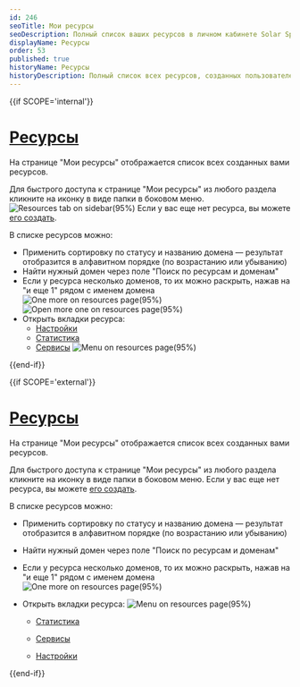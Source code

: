 ```yaml
---
id: 246
seoTitle: Мои ресурсы
seoDescription: Полный список ваших ресурсов в личном кабинете Solar Space. На странице «Мои ресурсы» отображаются все созданные вами ресурсы. Поставьте под защиту домен, чтобы обеспечить безопасность вашего сайта
displayName: Ресурсы
order: 53
published: true
historyName: Ресурсы
historyDescription: Полный список всех ресурсов, созданных пользователем
---
```




{{if SCOPE='internal'}}

# [Ресурсы](my-resources-page)

На странице "Мои ресурсы" отображается список всех созданных вами ресурсов.

Для быстрого доступа к странице "Мои ресурсы" из любого раздела кликните на иконку в виде папки в боковом меню.
![Resources tab on sidebar(95%)](https://img.solarspace.pro/docs/resources-on-sidebar.jpg "Вкладка 'Мои ресурсы' в боковом меню")
Если у вас еще нет ресурса, вы можете [его создать]([205]).

В списке ресурсов можно: 
- Применить сортировку по статусу и названию домена — результат отобразится в алфавитном порядке (по возрастанию или убыванию)
- Найти нужный домен через поле "Поиск по ресурсам и доменам"
- Если у ресурса несколько доменов, то их можно раскрыть, нажав на "и еще 1" рядом с именем домена
![One more on resources page(95%)](https://img.solarspace.pro/docs/more-one-on-resources-page.jpg "Скрытый блок доменов на странице ресурсов")
![Open more one on resources page(95%)](https://img.solarspace.pro/docs/open-more-one-on-resources-page.jpg "Раскрытый блок доменов на странице ресурсов")
- Открыть вкладки ресурса:
    - [Настройки]([249])
    - [Статистика]([247])
    - [Сервисы]([248])
    ![Menu on resources page(95%)](https://img.solarspace.pro/docs/menu-on-resources-page.jpg "Меню на странице ресурсов")


{{end-if}}

{{if SCOPE='external'}}

# [Ресурсы](my-resources-page)

На странице "Мои ресурсы" отображается список всех созданных вами ресурсов.

Для быстрого доступа к странице "Мои ресурсы" из любого раздела кликните на иконку в виде папки в боковом меню.
Если у вас еще нет ресурса, вы можете [его создать]([300]).

В списке ресурсов можно: 
- Применить сортировку по статусу и названию домена — результат отобразится в алфавитном порядке (по возрастанию или убыванию)

- Найти нужный домен через поле "Поиск по ресурсам и доменам"

- Если у ресурса несколько доменов, то их можно раскрыть, нажав на "и еще 1" рядом с именем домена
![One more on resources page(95%)](https://img.solarspace.pro/docs/partners/resources/more-one-on-resources-page.png "Скрытый блок доменов на странице ресурсов")

- Открыть вкладки ресурса:
 ![Menu on resources page(95%)](https://img.solarspace.pro/docs/partners/resources/menu-on-resources-page.png "Меню на странице ресурсов")
   
    - [Статистика]([247])
   
    - [Сервисы]([248])
   
    - [Настройки]([249])
   
      

{{end-if}}